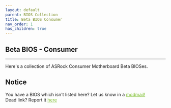 ```yaml
---
layout: default
parent: BIOS Collection
title: Beta BIOS Consumer
nav_order: 1
has_children: true
---
```

## Beta BIOS - Consumer

***

Here's a collection of ASRock Consumer Motherboard Beta BIOSes.

## Notice
You have a BIOS which isn't listed here? Let us know in a <a style="color:#79bd28" href="https://www.reddit.com/message/compose?to=%2Fr%2FASRock" target="_blank">modmail!</a>  
Dead link? Report it <a style="color:#79bd28" href="https://forms.gle/ApqAN72vS6sxzFnm7" target="_blank">here</a>  